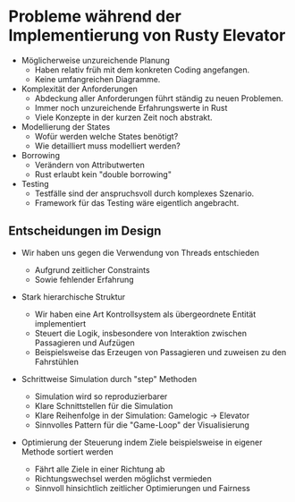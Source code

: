 # Probleme während der Implementierung von Rusty Elevator

- Möglicherweise unzureichende Planung
    - Haben relativ früh mit dem konkreten Coding angefangen. 
    - Keine umfangreichen Diagramme.
- Komplexität der Anforderungen
    - Abdeckung aller Anforderungen führt ständig zu neuen Problemen.
    - Immer noch unzureichende Erfahrungswerte in Rust
    - Viele Konzepte in der kurzen Zeit noch abstrakt. 
- Modellierung der States
    - Wofür werden welche States benötigt?
    - Wie detailliert muss modelliert werden?
- Borrowing 
    - Verändern von Attributwerten
    - Rust erlaubt kein "double borrowing"
- Testing
    - Testfälle sind der anspruchsvoll durch komplexes Szenario.
    - Framework für das Testing wäre eigentlich angebracht.

## Entscheidungen im Design

- Wir haben uns gegen die Verwendung von Threads entschieden
    - Aufgrund zeitlicher Constraints
    - Sowie fehlender Erfahrung

- Stark hierarchische Struktur
    - Wir haben eine Art Kontrollsystem als übergeordnete Entität implementiert
    - Steuert die Logik, insbesondere von Interaktion zwischen Passagieren und Aufzügen
    - Beispielsweise das Erzeugen von Passagieren und zuweisen zu den Fahrstühlen

- Schrittweise Simulation durch "step" Methoden
    - Simulation wird so reproduzierbarer
    - Klare Schnittstellen für die Simulation
    - Klare Reihenfolge in der Simulation: Gamelogic -> Elevator
    - Sinnvolles Pattern für die "Game-Loop" der Visualisierung

- Optimierung der Steuerung indem Ziele beispielsweise in eigener Methode sortiert werden
    - Fährt alle Ziele in einer Richtung ab
    - Richtungswechsel werden möglichst vermieden
    - Sinnvoll hinsichtlich zeitlicher Optimierungen und Fairness